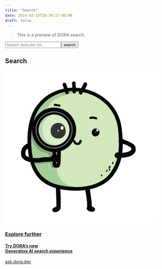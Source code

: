 ```yaml
---
title: "Search"
date: 2024-02-15T18:39:17-05:00
draft: false
---
```


> This is a preview of DORA search.

<form action="." method="get" id="searchForm"><input type="search" name="q" id="searchQuery" placeholder="Search dora.dev for..."><input type="submit" value="search" id="searchButton" /></form>

<h2 id="resultsHeader">Search</h2>
<div id="searchResultsContainer">
    <div id="publicationResultsHeader"></div>
    <div id="publicationResults"></div>
    <div id="webAndGenerativeResults">
        <div id="webResultsContainer"></div>
        <div id="askDoraContainer">
            <a href="https://ask.dora.dev/" target=_blank>
                <div id="askDora">
                    <img src="communitycritter-green.png">
                    <h3>Explore further</h3>
                    <h4>
                        Try DORA’s new<br>
                        Generative AI search experience
                    </h4>
                    ask.dora.dev
                </div>
            </a>
        </div>
    </div>
</div>

<script src="search.js"></script>

<!-- see assets/scss/search.scss for CSS styles -->